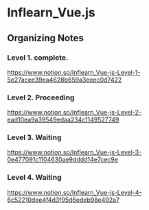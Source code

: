 # Inflearn_Vue.js

## Organizing Notes
### Level 1. complete.
https://www.notion.so/Inflearn_Vue-js-Level-1-5e27acee39ea4628b659a3eeec0d7422

### Level 2. Proceeding
https://www.notion.so/Inflearn_Vue-js-Level-2-ead10ea9a39549edaa234c1149527749

### Level 3. Waiting
https://www.notion.so/Inflearn_Vue-js-Level-3-0e477091c1104630ae9dddd14e7cec9e

### Level 4. Waiting
https://www.notion.so/Inflearn_Vue-js-Level-4-6c52210dee4f4d3f95d6edeb98e492a7
